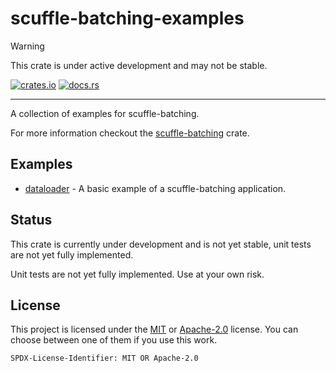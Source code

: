 # scuffle-batching-examples

> [!WARNING]  
> This crate is under active development and may not be stable.

 [![crates.io](https://img.shields.io/crates/v/scuffle-batching-examples.svg)](https://crates.io/crates/scuffle-batching-examples) [![docs.rs](https://img.shields.io/docsrs/scuffle-batching-examples)](https://docs.rs/scuffle-batching-examples)

---

A collection of examples for scuffle-batching.

For more information checkout the [scuffle-batching](../README.md) crate.

## Examples

- [dataloader](./dataloader) - A basic example of a scuffle-batching application.

## Status

This crate is currently under development and is not yet stable, unit tests are not yet fully implemented.

Unit tests are not yet fully implemented. Use at your own risk.

## License

This project is licensed under the [MIT](./LICENSE.MIT) or [Apache-2.0](./LICENSE.Apache-2.0) license.
You can choose between one of them if you use this work.

`SPDX-License-Identifier: MIT OR Apache-2.0`
